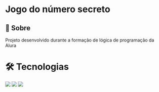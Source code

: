 <h1>Jogo do número secreto</h1>

<h2>📝 Sobre</h2>
<p>Projeto desenvolvido durante a formação de lógica de programação da Alura</p>

# 🛠 Tecnologias
<div>
  <img src="https://img.shields.io/badge/HTML-239120?style=for-the-badge&logo=html5&logoColor=white">
  <img src="https://img.shields.io/badge/CSS-239120?&style=for-the-badge&logo=css3&logoColor=white">
  <img src="https://img.shields.io/badge/JavaScript-F7DF1E?style=for-the-badge&logo=javascript&logoColor=black">
</div>
